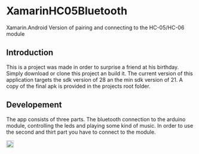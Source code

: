 # XamarinHC05Bluetooth
Xamarin.Android Version of pairing and connecting to the HC-05/HC-06 module

## Introduction
This is a project was made in order to surprise a friend at his birthday.
Simply download or clone this project an build it. The current version of this application targets the sdk version of 28 an the min sdk version of 21.
A copy of the final apk is provided in the projects root folder.

## Developement
The app consists of three parts. The bluetooth connection to the arduino module, controlling the leds and playing some kind of music.
In order to use the second and thirt part you have to connect to the module.

<img src="https://github.com/Sh4rpL1nQ/XamarinHC05Bluetooth/tree/master/images_readme/eins.jpg" alt="Connection Tab" width="20px" height="20px">
